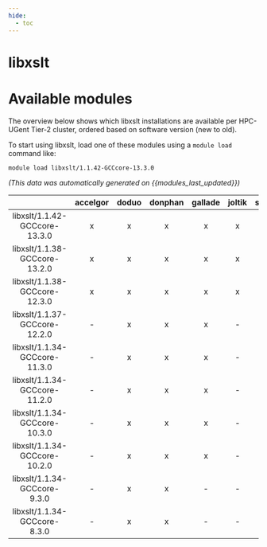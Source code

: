 ```yaml
---
hide:
  - toc
---
```


libxslt
=======

# Available modules


The overview below shows which libxslt installations are available per HPC-UGent Tier-2 cluster, ordered based on software version (new to old).

To start using libxslt, load one of these modules using a `module load` command like:

```shell
module load libxslt/1.1.42-GCCcore-13.3.0
```

*(This data was automatically generated on {{modules_last_updated}})*  

| |accelgor|doduo|donphan|gallade|joltik|shinx|skitty|
| :---: | :---: | :---: | :---: | :---: | :---: | :---: | :---: |
|libxslt/1.1.42-GCCcore-13.3.0|x|x|x|x|x|x|x|
|libxslt/1.1.38-GCCcore-13.2.0|x|x|x|x|x|x|x|
|libxslt/1.1.38-GCCcore-12.3.0|x|x|x|x|x|x|x|
|libxslt/1.1.37-GCCcore-12.2.0|-|x|x|x|-|x|-|
|libxslt/1.1.34-GCCcore-11.3.0|-|x|x|x|-|x|-|
|libxslt/1.1.34-GCCcore-11.2.0|-|x|x|x|-|-|-|
|libxslt/1.1.34-GCCcore-10.3.0|-|x|x|x|-|-|-|
|libxslt/1.1.34-GCCcore-10.2.0|-|x|x|x|-|-|-|
|libxslt/1.1.34-GCCcore-9.3.0|-|x|x|-|-|-|-|
|libxslt/1.1.34-GCCcore-8.3.0|-|x|x|-|-|-|-|
